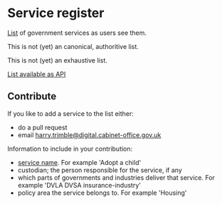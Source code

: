# Service register

[List](https://github.com/HarryTrimble/service_register/blob/master/data/services.csv) of government services as users see them. 

This is not (yet) an canonical, authoritive list. 

This is not (yet) an exhaustive list. 

[List available as API](http://www.harrytrimble.co.uk/service_register/data/services.json)

## Contribute

If you like to add a service to the list either:

- do a pull request
- email harry.trimble@digital.cabinet-office.gov.uk

Information to include in your contribution:

- [service name](https://www.gov.uk/service-manual/design/naming-your-service). For example 'Adopt a child'
- custodian; the person responsible for the service, if any
- which parts of governments and industries deliver that service. For example 'DVLA DVSA insurance-industry'
- policy area the service belongs to. For example 'Housing'
